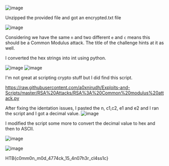 ![image](https://user-images.githubusercontent.com/80063008/144765586-9e19ac74-2fff-426a-a2c5-e0e11b959543.png)

Unzipped the provided file and got an encrypted.txt file

![image](https://user-images.githubusercontent.com/80063008/144765593-9421227b-65ef-4bf3-91bd-4487eb600105.png)

Considering we have the same ```n``` and two different ```e``` and ```c``` means this should be a Common Modulus attack. The title of the challenge hints at it as well.

I converted the hex strings into int using python.

![image](https://user-images.githubusercontent.com/80063008/144765666-0e6b1ce4-ce06-4472-b282-f94a37ece97d.png)
![image](https://user-images.githubusercontent.com/80063008/144765698-e7cdf502-ee1d-4390-99d0-c0ef8e4c7a00.png)

I'm not great at scripting crypto stuff but I did find this script.

https://raw.githubusercontent.com/a0xnirudh/Exploits-and-Scripts/master/RSA%20Attacks/RSA%3A%20Common%20modulus%20attack.py

After fixing the identation issues, I pasted the n, c1,c2, e1 and e2 and I ran the script and I got a decimal value.
![image](https://user-images.githubusercontent.com/80063008/144765747-81a0958a-b79f-4197-a6f1-7bc5f9a36aeb.png)

I modified the script some more to convert the decimal value to hex and then to ASCII.

![image](https://user-images.githubusercontent.com/80063008/144765780-8e063b66-b085-475b-b452-2eae79305ea5.png)

![image](https://user-images.githubusercontent.com/80063008/144765790-a187751a-9b54-4653-8e5f-2ffe6a77df68.png)


HTB{c0mm0n_m0d_4774ck_15_4n07h3r_cl4ss1c}
